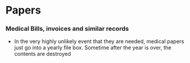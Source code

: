 

# Papers

### Medical Bills, invoices and similar records

* In the very highly unlikely event that they are needed, medical papers just go into a yearly file box. Sometime after the year is over, the contents are destroyed 